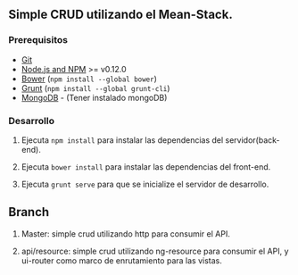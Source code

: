 ## Simple CRUD utilizando el Mean-Stack.

### Prerequisitos

- [Git](https://git-scm.com/)
- [Node.js and NPM](nodejs.org) >= v0.12.0
- [Bower](bower.io) (`npm install --global bower`)
- [Grunt](http://gruntjs.com/) (`npm install --global grunt-cli`)
- [MongoDB](https://www.mongodb.org/) - (Tener instalado mongoDB)

### Desarrollo

1. Ejecuta `npm install` para instalar las dependencias del servidor(back-end).

2. Ejecuta `bower install` para instalar las dependencias del front-end.

4. Ejecuta `grunt serve` para que se inicialize el servidor de desarrollo. 

## Branch

1. Master: simple crud utilizando http para consumir el API.

2. api/resource: simple crud utilizando ng-resource para consumir el API, y ui-router como marco de enrutamiento para las vistas.